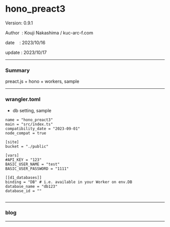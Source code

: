 ﻿# hono_preact3

 Version: 0.9.1

 Author  : Kouji Nakashima / kuc-arc-f.com

 date    : 2023/10/16

 update  : 2023/10/17 

***
### Summary

preact.js + hono + workers,  sample

***
### wrangler.toml

* db setting, sample
```
name = "hono_preact3"
main = "src/index.ts"
compatibility_date = "2023-09-01"
node_compat = true

[site]
bucket = "./public"

[vars]
#API_KEY = "123"
BASIC_USER_NAME = "test"
BASIC_USER_PASSWORD = "1111"

[[d1_databases]]
binding = "DB" # i.e. available in your Worker on env.DB
database_name = "db123"
database_id = ""


```
***
### blog 

***

